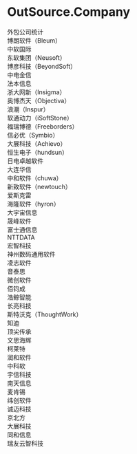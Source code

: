 # OutSource.Company
外包公司统计</br>
博朗软件（Bleum）</br>
中软国际</br>
东软集团（Neusoft）</br>
博彦科技（BeyondSoft）</br>
中电金信</br>
法本信息</br>
浙大网新（Insigma）</br>
奥博杰天（Objectiva）</br>
浪潮（Inspur）</br>
软通动力（iSoftStone）</br>
福瑞博德（Freeborders）</br>
信必优（Symbio）</br>
大展科技（Achievo）</br>
恒生电子（hundsun）</br>
日电卓越软件</br>
大连华信</br>
中和软件（chuwa）</br>
新致软件（newtouch）</br>
爱斯克雷</br>
海隆软件（hyron）</br>
大宇宙信息</br>
晟峰软件</br>
富士通信息</br>
NTTDATA</br>
宏智科技</br>
神州数码通用软件</br>
凌志软件</br>
音泰思</br>
微创软件</br>
佰钧成</br>
浩鲸智能</br>
长亮科技</br>
斯特沃克（ThoughtWork）</br>
知迪</br>
顶尖传承</br>
文思海辉</br>
柯莱特</br>
润和软件</br>
中科软</br>
宇信科技</br>
南天信息</br>
麦肯锡</br>
纬创软件</br>
诚迈科技</br>
京北方</br>
大展科技</br>
同和信息</br>
瑞友云智科技
